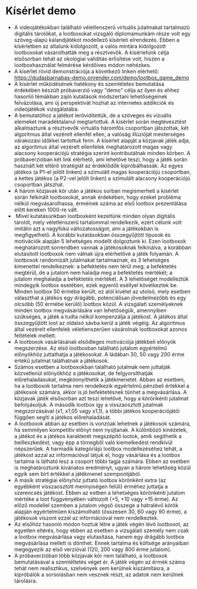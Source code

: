 # Kísérlet demo

- A videojátékokban található véletlenszerű virtuális jutalmakat tartalmazó digitális tárolókat, a lootboxokat vizsgáló diplomamunkám része volt egy szöveg-alapú kalandjátékot modellező kísérleti elrendezés. Ebben a kísérletben az általunk kidolgozott, a valós mintára kidolgozott lootboxokat vásárolhatták meg a résztvevők. A kísérletünk célja elsősorban tehát az okológiai validitás erősítése volt, hiszen a lootboxhasználat felmérése kérdőíves módon nehézkes.
- A kísérlet rövid demonstrációja a következő linken elérhető: https://dudasbarnabas-demo.onrender.com/demo/lootbox_game_demo
- A kísérlet működésének hatékony és szemléletes bemutatása érdekében készült próbaverzió vagy "demo" célja az ilyen és ehhez hasonló témákban zajló kutatások módszertani lehetőségeinek felvázolása, ami új perspektívát hozhat az internetes addikciók és videójátékok vizsgálatába.
- A bemutatóhoz a játékot lerövidítettük, de a szöveges és vizuális elemeket maradéktalanul megtartottuk. A kísérlet során megtévesztést alkalmaztunk a résztvevők virtuális háromfős csoportban játszottak, két algoritmus által vezérelt ellenfél ellen, a valóság illúzióját mesterséges várakozási időkkel tartottuk fenn. A kísérlet alapját a közjavak játék adja, az algoritmus által vezérelt ellenfelek meghatározott magas vagy alacsony kooperációjú stratégia szerint kontributálnak minden körben. A próbaverzióban két link elérhető, ami lehetővé teszi, hogy a játék során használt két eltérő stratégiát az érdeklődők kipróbálhassák. Az egyes játékos (a P1-el jelölt linken) a szimulált magas kooperációjú csoportban, a kettes játékos (a P2-vel jelölt linken) a szimulált alacsony kooperációjú csoportban játszhat.
- A három közjavak kör után a játékos sorban megismerheti a kísérlet során felkínált lootboxokat, annak érdekében, hogy ezeket probléma nélkül megvásárolhassa, érméinek száma az első lootbox prezentálása előtt kereken 1000-re vált.
-  Mivel kutatásunkban lootboxként kezeltünk minden olyan digitális tárolót, mely véletlenszerű tartalommal rendelkezik, ezért célunk volt imitálni azt a nagyfokú változatosságot, ami a játékokban is megfigyelhető. A korábbi kutatásokban összegyűjtött típusok és motivációk alapján 5 lehetséges modellt dolgoztunk ki. Ezen lootboxok meghatározott sorrendben vannak a játékosoknak felkínálva, a korábban elutasított lootboxok nem válnak újra elérhetővé a játék folyamán. A lootboxok randomizált jutalmakat tartalmaznak, és 3 lehetséges kimenettel rendelkeznek: a befektetés nem térül meg; a befektetés megtérül, de a jutalom nem haladja meg a befektetés mértékét; a jutalom meghaladja a befektetés mértékét. A 3 lehetőséget modelleztük mindegyik lootbox esetében, ezek egyenlő eséllyel következtek be. Minden lootbox 50 érmébe került, ez alól kivétel az utolsó, mely esetben választhat a játékos egy drágább, potenciálisan jövedelmezőbb és egy olcsóbb (50 érmébe kerülő) lootbox közül. A vizsgálati személyeknek minden lootbox megvásárlására van lehetőségük, amennyiben szükséges, a játék a tudta nélkül kompenzálja a játékost. A játékos által összegyűjtött loot az oldalsó sávba kerül a játék végéig. Az algoritmus által vezérelt ellenfelek véletlenszerűen vásárolnak lootboxokat azonos feltételek mellett.
- A lootboxok vásárlásának elsődleges motivációja játékbeli előnyök megszerzése. Az első lootboxban található jutalom egyértelmű előnyökhöz juttathatja a játékosokat. A ládában 30, 50 vagy 200 érme értékű jutalmat találhatnak a játékosok.
- Számos esetben a lootboxokban található jutalmak nem juttatják közvetlenül előnyökhöz a játékosokat, de felgyorsíthatják előrehaladásukat, megkönnyíthetik a játékmenetet. Abban az esetben, ha a lootboxok tartalma nem rendelkezik egyértelmű pénzbeli értékkel a játékosok számára, akkor is jó befektetésnek tűnhet a megvásárlása. A közjavak játék elsősorban azt teszi lehetővé, hogy a körönkénti jutalmat befolyásoljuk. A második lootbox így a visszaosztott jutalmak megszorzásával (x1, x1,05 vagy x1,1), a többi játékos kooperációjától függően segíti a játékos előrehaladását.
- A lootboxok abban az esetben is vonzóak lehetnek a játékosok számára, ha semmilyen kompetitív előnyt nem nyújtanak. A különböző kinézetek, a játékot és a játékos karakterét megszépítő lootok, amik segíthetik a beilleszkedést, vagy épp a tömegből való kiemelkedést rendkívül népszerűek. A harmadik kategóriájú lootbox modellezéséhez tehát, a játékost azzal az információval látjuk el, hogy vásárlása és a lootbox tartalma is látható lesz a csoport többi tagja számára. Ebben az esetben is meghatároztunk kívánatos eredményt, ugyan a három lehetőség közül egyik sem bírt értékkel a játékmenet szempontjából.
- A másik stratégiai előnyhöz juttató lootbox körönként extra (az egyébként visszaosztott mennyiségen felüli) érméhez juttatja a szerencsés játékost. Ebben az estben a lehetséges körönkénti jutalom mértéke a loot függvényében változott (+5, +10 vagy +15 érme). Az előző modellel szemben a jutalom végső összege a hátralévő körök alapján egyértelműen kiszámolható (összesen 30, 60 vagy 90 érme), a játékosok viszont ezzel az információval nem rendelkeztek.
- Az elsőhöz hasonló módon hoztuk létre a játék végén lévő lootboxot, az egyetlen eltérés, hogy ebben az esetben a vizsgálati személy nem csak a lootbox megvásárlása vagy elutasítása, hanem egy drágább lootbox megvásárlása mellett is dönthet. Ennek tartalma és költsége arányaiban megegyezik az első verzióval (120, 200 vagy 800 érme jutalom).
- A próbaverzióban több közjavak kör nem található, a lootboxok bemutatásával a szemléltetés véget ér. A játék végén az érmék száma tehát nem realisztikus, szelvények sem kerülnek kiszámításra, a kipróbálók a sorsolásban nem vesznek részt, az adatok nem kerülnek tárolásra.
